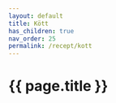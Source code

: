 ```yaml
---
layout: default
title: Kött
has_children: true
nav_order: 25
permalink: /recept/kott
---
```

# {{ page.title }}

